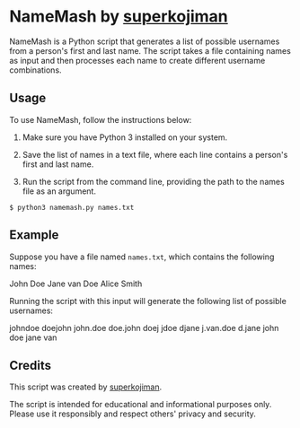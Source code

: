 # NameMash by [superkojiman](https://gist.github.com/superkojiman)

NameMash is a Python script that generates a list of possible usernames from a person's first and last name. The script takes a file containing names as input and then processes each name to create different username combinations.

## Usage

To use NameMash, follow the instructions below:

1. Make sure you have Python 3 installed on your system.

2. Save the list of names in a text file, where each line contains a person's first and last name.

3. Run the script from the command line, providing the path to the names file as an argument.

```python3
$ python3 namemash.py names.txt
```

## Example

Suppose you have a file named `names.txt`, which contains the following names:

John Doe
Jane van Doe
Alice Smith


Running the script with this input will generate the following list of possible usernames:

johndoe
doejohn
john.doe
doe.john
doej
jdoe
djane
j.van.doe
d.jane
john
doe
jane
van


## Credits

This script was created by [superkojiman](https://gist.github.com/superkojiman).

The script is intended for educational and informational purposes only. Please use it responsibly and respect others' privacy and security.
